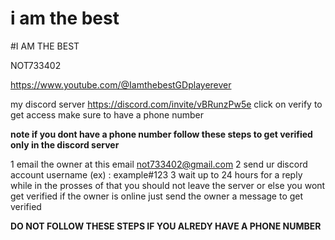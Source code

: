 # i am the best

#I AM THE BEST

NOT733402

https://www.youtube.com/@IamthebestGDplayerever

my discord server https://discord.com/invite/vBRunzPw5e
                  click on verify to get access make sure to have a phone number 

 **note if you dont have a phone number follow these steps to get verified only in the discord server**

1 email the owner at this email not733402@gmail.com
2 send ur discord account username (ex) :  example#123
3 wait up to 24 hours for a reply 
while in the prosses of that you should not leave the server 
or else you wont get verified if the owner is online just send the owner a message 
to get verified 


**DO NOT FOLLOW THESE STEPS IF YOU ALREDY HAVE A PHONE NUMBER**
